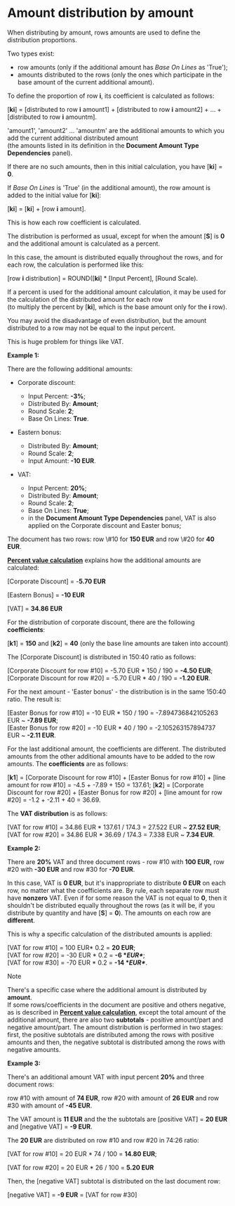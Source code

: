 # Amount distribution by amount

When distributing by amount, rows amounts are used to define the distribution proportions. 

Two types exist:

- row amounts (only if the additional amount has _Base On Lines_ as 'True');
- amounts distributed to the rows (only the ones which  participate in the base amount of the current additional amount).

To define the proportion of row **i**, its coefficient is calculated as follows:

[**ki**] = [distributed to row **i** amount1] + [distributed to row **i** amount2] + ... + [distributed to row **i** amountm].

'amount1', 'amount2' ... 'amountm' are the additional amounts to which you add the current additional distributed amount <br> (the amounts listed in its definition in the **Document Amount Type Dependencies** panel). 

If there are no such amounts, thеn in this initial calculation, you have [**ki**] = **0**. 

If _Base On Lines_ is 'True' (in the additional amount), the row amount is added to the initial value for [**ki**]:

[**ki**] = [**ki**] + [row **i** amount].

This is how each row coefficient is calculated. 

Тhe distribution is performed as usual, except for when the amount [**S**] is **0** and the additional amount is calculated as a percent. 

In this case, the amount is distributed equally throughout the rows, and for each row, the calculation is performed like this:

[row **i** distribution] = ROUND([**ki**] * [Input Percent], [Round Scale).

If a percent is used for the additional amount calculation, it may be used for the calculation of the distributed amount for each row <br> (to multiply the percent by [**ki**], which is the base amount only for the **i** row).

You may avoid the disadvantage of even distribution, but the amount distributed to a row may not be equal to the input percent. 

This is huge problem for things like VAT.

**Example 1:**

There are the following additional amounts:

- Corporate discount:

  - Input Percent: **-3%**;
  - Distributed By: **Amount**;
  - Round Scale: **2**;
  - Base On Lines: **True**.

- Eastern bonus:

  - Distributed By: **Amount**;
  - Round Scale: **2**;
  - Input Amount: **-10 EUR**.

- VAT:

  - Input Percent: **20%**;
  - Distributed By: **Amount**;
  - Round Scale: **2**;
  - Base On Lines: **True**;
  - in the **Document Amount Type Dependencies** panel, VAT is also applied on the Corporate discount and Easter bonus;

The document has two rows: row \\#10 for **150 EUR** and row \\#20 for **40 EUR**. 

**[Percent value calculation](https://docs.erp.net/tech/advanced/document-amounts/amounts-calculation/percent-calculation.html)** explains how the additional amounts are calculated:

[Corporate Discount] = -**5.70 EUR**

[Eastern Bonus] = **-10 EUR**

[VAT] = **34.86 EUR**

For the distribution of corporate discount, there are the following **coefficients**: 

[**k1**] = **150** and [**k2**] = **40** (only the base line amounts are taken into account)

The [Corporate Discount] is distributed in 150:40 ratio as follows:

[Corporate Discount for row \#10] = -5.70 EUR * 150 / 190 = **-4.50 EUR**; <br>
[Corporate Discount for row \#20] = -5.70 EUR * 40 / 190 = **-1.20 EUR**.

For the next amount - 'Easter bonus' - the distribution is in the same 150:40 ratio. The result is:

[Easter Bonus for row \#10] = -10 EUR * 150 / 190 = -7.894736842105263 EUR ~ **-7.89 EUR**; <br>
[Easter Bonus for row \#20] = -10 EUR * 40 / 190 = -2.105263157894737 EUR ~ **-2.11 EUR**.

For the last additional amount, the coefficients are different. The distributed amounts from the other additional amounts have to be  added to the row amounts. The **coefficients** are as follows:

[**k1**] = [Corporate Discount for row \#10] + [Easter Bonus for row \#10] + [line amount for row \#10] = -4.5 + -7.89 + 150 = 137.61;
[**k2**] = [Corporate Discount for row \#20] + [Easter Bonus for row \#20] + [line amount for row \#20] = -1.2 + -2.11 + 40 = 36.69.

The **VAT distribution** is as follows:

[VAT for row \#10] = 34.86 EUR * 137.61 / 174.3 = 27.522 EUR ~ **27.52 EUR**; <br>
[VAT for row \#20] = 34.86 EUR * 36.69 / 174.3 = 7.338 EUR ~ **7.34 EUR**.

**Example 2:**

There are **20%** VAT and three document rows - row \#10 with **100 EUR,** row \#20 with **-30 EUR** and row \#30 for **-70 EUR**. 

In this case, VAT is **0 EUR**, but it's inappropriate to distribute **0 EUR** on each row, no matter what the coefficients are. By rule, each separate row must have **nonzero** VAT. Even if for some reason the VAT is not equal to **0**, then it shouldn't be distributed equally throughout the rows (as it will be, if you distribute by quantity and have [**S**] = **0**). The amounts on each row are **different**. 

This is why a specific calculation of the distributed amounts is applied:

[VAT for row \#10] = 100 EUR* 0.2 = **20 EUR**; <br>
[VAT for row \#20] = -30 EUR * 0.2 = **-6 \**EUR\****; <br>
[VAT for row \#30] = -70 EUR * 0.2 = **-14 \**EUR\****. <br>

> [!NOTE] 
> 
> There's a specific case where the additional amount is distributed by **amount**. <br> If some rows/coefficients in the document are positive and others negative, as is described in **[Percent value calculation](https://docs.erp.net/tech/advanced/document-amounts/amounts-calculation/percent-calculation.html)**, except the total amount of the additional amount, there are also two **subtotals** - positive amount/part and negative amount/part. The amount distribution is performed in two stages: first, the positive subtotals are distributed among the rows with positive amounts and then, the negative subtotal is distributed among the rows with negative amounts. 

**Example 3:**

There's an additional amount VAT with input percent **20%** and three document rows:

row \#10 with amount of **74 EUR**, row \#20 with amount of **26 EUR** and row \#30 with amount of **-45 EUR**. 

The VAT amount is **11 EUR** and the the subtotals are [positive VAT] = **20 EUR** and [negative VAT] = **-9 EUR**. 

The **20 EUR** are distributed on row \#10 and row \#20 in 74:26 ratio:

[VAT for row \#10] = 20 EUR * 74 / 100 = **14.80 EUR**;

[VAT for row \#20] = 20 EUR * 26 / 100 = **5.20 EUR**

Then, the [negative VAT] subtotal is distributed on the last document row: 

[negative VAT] = **-9 EUR** = [VAT for row \#30]
